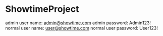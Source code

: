 # ShowtimeProject

admin user name: admin@showtime.com
admin password: Admin123!
normal user name: user@showtime.com
normal user password: User123!
